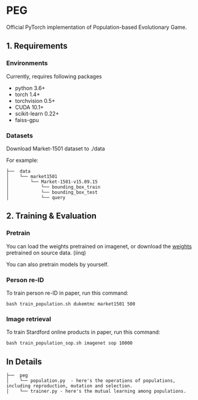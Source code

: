 # PEG

Official PyTorch implementation of Population-based Evolutionary Game.

<!-- <p align="center">
    <img src=./img/ARPL.jpg width="800">
</p> -->

## 1. Requirements
### Environments
Currently, requires following packages
- python 3.6+
- torch 1.4+
- torchvision 0.5+
- CUDA 10.1+
- scikit-learn 0.22+
- faiss-gpu

### Datasets
Download Market-1501 dataset to ./data

For example:

```
├──  data  
│    └── market1501  
│        └── Market-1501-v15.09.15
│            └── bounding_box_train
│            └── bounding_box_test
│            └── query
```

## 2. Training & Evaluation
### Pretrain
You can load the weights pretrained on imagenet, or download the [weights](https://pan.baidu.com/s/12rRW4cnMbxe6x1YxXqNbyw) pretrained on source data. (iinq)

You can also pretrain models by yourself.

### Person re-ID
To train person re-ID in paper, run this command:
```train
bash train_population.sh dukemtmc market1501 500
```
### Image retrieval
To train Stardford online products in paper, run this command:
```train
bash train_population_sop.sh imagenet sop 10000
```
## In Details
```
├──  peg
│    └── population.py  - here's the operations of populations, including reproduction, mutation and selection.
│    └── trainer.py - here's the mutual learning among populations.
